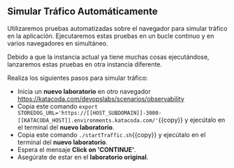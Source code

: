 ## Simular Tráfico Automáticamente

Utilizaremos pruebas automatizadas sobre el navegador para simular tráfico en la aplicación.
Ejecutaremos estas pruebas en un bucle continuo y en varios navegadores en simultáneo.

Debido a que la instancia actual ya tiene muchas cosas ejecutándose, lanzaremos estas pruebas en otra instancia diferente.

Realiza los siguientes pasos para simular tráfico:
* Inicia un **nuevo laboratorio** en otro navegador <a href="https://katacoda.com/devopslabs/scenarios/observability" 
  target="jenkins">https://katacoda.com/devopslabs/scenarios/observability</a>
* Copia este comando `export STOREDOG_URL='https://[[HOST_SUBDOMAIN]]-3000-[[KATACODA_HOST]].environments.katacoda.com/'`{{copy}} y ejecútalo en el terminal del **nuevo laboratorio**.
* Copia este comando `./startTraffic.sh`{{copy}} y ejecútalo en el terminal del **nuevo laboratorio**.
* Espera el mensaje **Click on 'CONTINUE'**.
* Asegúrate de estar en el **laboratorio original**.

